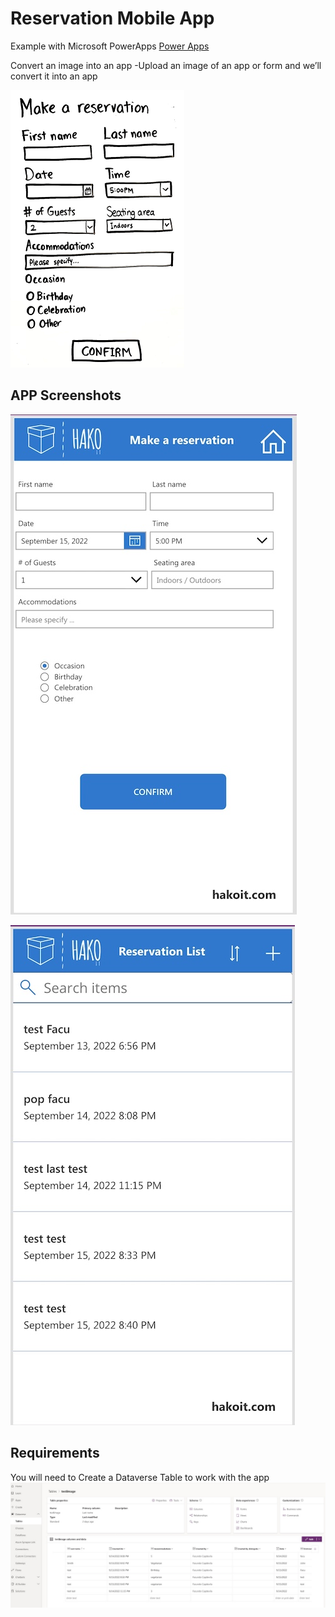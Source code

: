 # Reservation Mobile App

Example with Microsoft PowerApps [Power Apps](https://powerapps.microsoft.com/)

Convert an image into an app
-Upload an image of an app or form and we’ll convert it into an app

![make-reservation-wireframe](images/01-make-reservation-wireframe.png "make-reservation-wireframe")

## APP Screenshots
![02-add-new-reservation](images/02-add-new-reservation.jpg "02-add-new-reservation")

![03-reservation-list](images/03-reservation-list.jpg "03-reservation-list")

## Requirements
You will need to Create a Dataverse Table to work with the app
![Dataverse-table](images/04-dataverse-table.jpg "04-dataverse-table")
